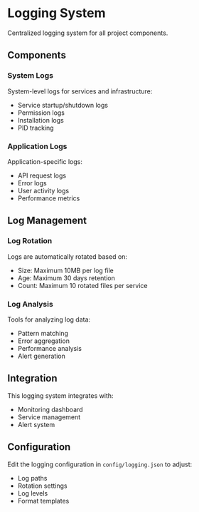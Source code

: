 # Logging System

Centralized logging system for all project components.

## Components

### System Logs

System-level logs for services and infrastructure:

- Service startup/shutdown logs
- Permission logs
- Installation logs
- PID tracking

### Application Logs

Application-specific logs:

- API request logs
- Error logs
- User activity logs
- Performance metrics

## Log Management

### Log Rotation

Logs are automatically rotated based on:

- Size: Maximum 10MB per log file
- Age: Maximum 30 days retention
- Count: Maximum 10 rotated files per service

### Log Analysis

Tools for analyzing log data:

- Pattern matching
- Error aggregation
- Performance analysis
- Alert generation

## Integration

This logging system integrates with:

- Monitoring dashboard
- Service management
- Alert system

## Configuration

Edit the logging configuration in `config/logging.json` to adjust:

- Log paths
- Rotation settings
- Log levels
- Format templates